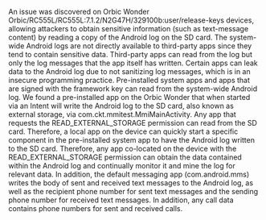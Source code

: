 An issue was discovered on Orbic Wonder Orbic/RC555L/RC555L:7.1.2/N2G47H/329100b:user/release-keys devices, allowing attackers to obtain sensitive information (such as text-message content) by reading a copy of the Android log on the SD card. The system-wide Android logs are not directly available to third-party apps since they tend to contain sensitive data. Third-party apps can read from the log but only the log messages that the app itself has written. Certain apps can leak data to the Android log due to not sanitizing log messages, which is in an insecure programming practice. Pre-installed system apps and apps that are signed with the framework key can read from the system-wide Android log. We found a pre-installed app on the Orbic Wonder that when started via an Intent will write the Android log to the SD card, also known as external storage, via com.ckt.mmitest.MmiMainActivity. Any app that requests the READ_EXTERNAL_STORAGE permission can read from the SD card. Therefore, a local app on the device can quickly start a specific component in the pre-installed system app to have the Android log written to the SD card. Therefore, any app co-located on the device with the READ_EXTERNAL_STORAGE permission can obtain the data contained within the Android log and continually monitor it and mine the log for relevant data. In addition, the default messaging app (com.android.mms) writes the body of sent and received text messages to the Android log, as well as the recipient phone number for sent text messages and the sending phone number for received text messages. In addition, any call data contains phone numbers for sent and received calls.